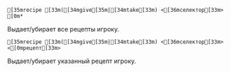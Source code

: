 ```asni
[35mrecipe [33m([34mgive[35m|[34mtake[33m) <[36mселектор[33m> [0m*
```
Выдает/убирает все рецепты игроку.

```ansi
[35mrecipe [33m([34mgive[35m|[34mtake[33m) <[36mселектор[33m> <[0mрецепт[33m>
```
Выдает/убирает указанный рецепт игроку.